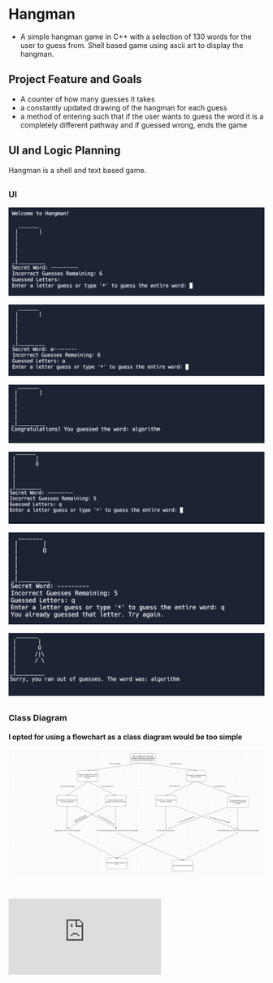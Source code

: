 # Hangman 
* A simple hangman game in C++ with a selection of 130 words for the user to guess from. Shell based game using ascii art to display the hangman.
## Project Feature and Goals
* A counter of how many guesses it takes
* a constantly updated drawing of the hangman for each guess
* a method of entering such that if the user wants to guess the word it is a completely different pathway and if guessed wrong, ends the game
## UI and Logic Planning
Hangman is a shell and text based game.
##
### UI

![StartingGuess](https://github.com/afdfadfsadffsd/IndividualProject/blob/main/images/StartingGuess.png?raw=true)

![FirstGuess](https://github.com/afdfadfsadffsd/IndividualProject/blob/main/images/FirstGuess.png?raw=true)

![FinalGuessRight](https://github.com/afdfadfsadffsd/IndividualProject/blob/main/images/FinalGuessRight.png?raw=true)

![FirstGuessWrong](https://github.com/afdfadfsadffsd/IndividualProject/blob/main/images/FirstGuessWrong.png?raw=true)

![GuessedSameLetterTwice](https://github.com/afdfadfsadffsd/IndividualProject/blob/main/images/GuessedSameLetterTwice.png?raw=true)

![FinalGuessAllWrong](https://github.com/afdfadfsadffsd/IndividualProject/blob/main/images/FinalGuessAllWrong.png?raw=true)



##
### Class Diagram
#### I opted for using a flowchart as a class diagram would be too simple
![Flowchart](https://github.com/afdfadfsadffsd/IndividualProject/blob/main/images/Flowchart.png?raw=true)

# ![Link To Source Code](https://github.com/afdfadfsadffsd/IndividualProject/blob/main/src/main.cpp)
